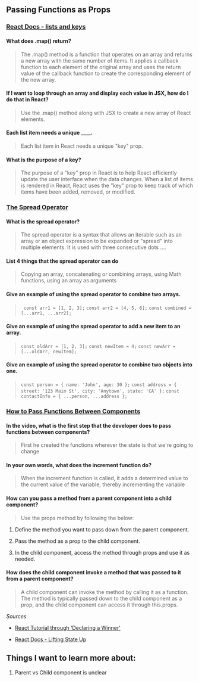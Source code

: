 ## Passing Functions as Props

### [React Docs - lists and keys](https://reactjs.org/docs/lists-and-keys.html)

#### What does .map() return?

> The .map() method is a function that operates on an array and returns a new array with the same number of items. It applies a callback function to each element of the original array and uses the return value of the callback function to create the corresponding element of the new array. 

#### If I want to loop through an array and display each value in JSX, how do I do that in React?

> Use the .map() method along with JSX to create a new array of React elements.

#### Each list item needs a unique ____.

> Each list item in React needs a unique "key" prop.

#### What is the purpose of a key?

> The purpose of a "key" prop in React is to help React efficiently update the user interface when the data changes. When a list of items is rendered in React, React uses the "key" prop to keep track of which items have been added, removed, or modified.

### [The Spread Operator](https://medium.com/coding-at-dawn/how-to-use-the-spread-operator-in-javascript-b9e4a8b06fab)

#### What is the spread operator?

> The spread operator is a syntax that allows an iterable such as an array or an object expression to be expanded or "spread" into multiple elements. It is used with three consecutive dots ....

#### List 4 things that the spread operator can do

> Copying an array, concatenating or combining arrays, using Math functions, using an array as arguments

#### Give an example of using the spread operator to combine two arrays.

> ` const arr1 = [1, 2, 3];`
`const arr2 = [4, 5, 6];`
`const combined = [...arr1, ...arr2];`

#### Give an example of using the spread operator to add a new item to an array.

> `const oldArr = [1, 2, 3];`
`const newItem = 4;`
`const newArr = [...oldArr, newItem];`

#### Give an example of using the spread operator to combine two objects into one.

> `const person = { name: 'John', age: 30 };`
`const address = { street: '123 Main St', city: 'Anytown', state: 'CA' };`
`const contactInfo = { ...person, ...address };`

### [How to Pass Functions Between Components](https://www.youtube.com/watch?v=c05OL7XbwXU)

#### In the video, what is the first step that the developer does to pass functions between components?

> First he created the functions wherever the state is that we're going to change

#### In your own words, what does the increment function do?

> When the increment function is called, it adds a determined value to the current value of the variable, thereby incrementing the variable

#### How can you pass a method from a parent component into a child component?

> Use the props method by following the below:

1. Define the method you want to pass down from the parent component.

2. Pass the method as a prop to the child component.

3. In the child component, access the method through props and use it as needed.


#### How does the child component invoke a method that was passed to it from a parent component?

> A child component can invoke the method by calling it as a function. The method is typically passed down to the child component as a prop, and the child component can access it through this.props. 

*Sources*
- [React Tutorial through ‘Declaring a Winner'](https://reactjs.org/tutorial/tutorial.html)

- [React Docs - Lifting State Up](https://reactjs.org/docs/lifting-state-up.html)

## Things I want to learn more about:

1. Parent vs Child component is unclear
